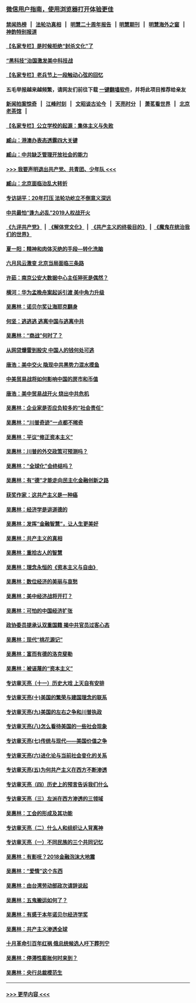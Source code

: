 ### [微信用户指南，使用浏览器打开体验更佳](https://github.com/gfw-breaker/banned-news1/blob/master/indexes/wechat-guide.md?t=0)
#### [禁闻热榜](热点新闻.md?t=0)  &nbsp;&nbsp;|&nbsp;&nbsp; [法轮功真相](https://github.com/gfw-breaker/truth/blob/master/README.md?t=0) &nbsp;&nbsp;|&nbsp;&nbsp; [明慧二十周年报告](https://github.com/gfw-breaker/mh-reports/blob/master/README.md?t=0) &nbsp;&nbsp;|&nbsp;&nbsp;[明慧期刊](https://github.com/gfw-breaker/mh-qikan) &nbsp;&nbsp;|&nbsp;&nbsp; [明慧海外之窗](https://github.com/gfw-breaker/mh-news/blob/master/README.md?t=0) &nbsp;&nbsp;|&nbsp;&nbsp; [神韵特别报道](https://github.com/gfw-breaker/mh-news/blob/master/shenyun.md?t=0)
#### [【名家专栏】是时候拒绝“封杀文化”了](../pages/nsc423/n11814093.md?t=02111611) 
#### [“黑科技”治国激发美中科技战](../pages/nsc423/n11638056.md?t=02111611) 
#### [【名家专栏】老兵节上一段触动心弦的回忆](../pages/nsc423/n11646016.md?t=02111611) 
#### 五毛举报越来越频繁，请网友们前往下载 [一键翻墙软件](https://github.com/gfw-breaker/ssr-accounts)，并将此项目推荐给亲友
#### [新闻拍案惊奇](https://github.com/gfw-breaker/banned-news1/blob/master/pages/link4.md) &nbsp;&nbsp;|&nbsp;&nbsp; [江峰时刻](https://github.com/gfw-breaker/banned-news1/blob/master/pages/link4.md) &nbsp;&nbsp;|&nbsp;&nbsp; [文昭谈古论今](https://github.com/gfw-breaker/banned-news1/blob/master/pages/link4.md) &nbsp;&nbsp;|&nbsp;&nbsp; [天亮时分](https://github.com/gfw-breaker/banned-news1/blob/master/pages/link4.md) &nbsp;&nbsp;|&nbsp;&nbsp; [萧茗看世界](https://github.com/gfw-breaker/banned-news1/blob/master/pages/link4.md) &nbsp;&nbsp;|&nbsp;&nbsp; [北京老茶馆](https://github.com/gfw-breaker/banned-news1/blob/master/pages/link4.md) &nbsp;&nbsp;|&nbsp;&nbsp; 
#### [【名家专栏】公立学校的起源：集体主义与失败](../pages/nsc423/n11601833.md?t=02111611) 
#### [臧山：港澳办表态透露四大关键](../pages/nsc423/n11421628.md?t=02111611) 
#### [臧山：中共缺乏管理开放社会的能力](../pages/nsc423/n11407457.md?t=02111611) 
#### [>>> 我要声明退出共产党、共青团、少年队 <<<](https://github.com/begood0513/goodnews/blob/master/quit/letter.md) 
#### [臧山：北京面临治乱大转折](../pages/nsc423/n11406895.md?t=02111611) 
#### [专访胡平：20年打压 法轮功屹立不倒意义深远](../pages/nsc423/n11398800.md?t=02111611) 
#### [中共最怕“逢九必乱”2019人权战开火](../pages/nsc423/n11385248.md?t=02111611) 
#### [《九评共产党》](https://github.com/begood0513/9ping.md/blob/master/README.md) &nbsp;|&nbsp; [《解体党文化》](../../../../jtdwh.md/blob/master/README.md)  &nbsp;|&nbsp; [《共产主义的终极目的》](../../../../gczydzjmd.md/blob/master/README.md) &nbsp;|&nbsp; [《魔鬼在统治我们的世界》](../../../../mgztzwmdsj.md/blob/master/README.md) 
#### [夏一阳：精神和肉体灭绝的手段—转化洗脑](../pages/nsc423/n11368250.md?t=02111611) 
#### [六月风云激变 北京当局面临三条路](../pages/nsc423/n11313668.md?t=02111611) 
#### [许茹：南京公安大数据中心主任猝死是偶然？](../pages/nsc423/n11064744.md?t=02111611) 
#### [横河：华为孟晚舟案起诉引渡 美中角力升级](../pages/nsc423/n11027230.md?t=02111611) 
#### [吴惠林：诺贝尔奖让海耶克翻身](../pages/nsc423/n10890049.md?t=02111611) 
#### [何坚：逃逃逃 逃离中国与逃离中共](../pages/nsc423/n10592891.md?t=02111611) 
#### [吴惠林：“商战”何时了？](../pages/nsc423/n10573558.md?t=02111611) 
#### [从网贷爆雷到股灾 中国人的钱何处可逃](../pages/nsc423/n10572800.md?t=02111611) 
#### [唐浩：美中交火 隐现中共黑势力混水摸鱼](../pages/nsc423/n10544040.md?t=02111611) 
#### [中美贸易战将如何影响中国的房市和币值](../pages/nsc423/n10543697.md?t=02111611) 
#### [唐浩：美中贸易战开火 烧出中共危机](../pages/nsc423/n10540126.md?t=02111611) 
#### [吴惠林：企业家是否应负较多的“社会责任”](../pages/nsc423/n10535022.md?t=02111611) 
#### [吴惠林：“川普奇迹”一点都不稀奇](../pages/nsc423/n10512808.md?t=02111611) 
#### [吴惠林：平议“修正资本主义”](../pages/nsc423/n10495724.md?t=02111611) 
#### [吴惠林：川普的外交政策可预测吗？](../pages/nsc423/n10462387.md?t=02111611) 
#### [吴惠林：“全球化”会终结吗？](../pages/nsc423/n10452838.md?t=02111611) 
#### [吴惠林：有“德”才能走向民主化金融创新之路](../pages/nsc423/n10432292.md?t=02111611) 
#### [获奖作家：这共产主义是一种癌](../pages/nsc423/n10431541.md?t=02111611) 
#### [吴惠林：经济学是讲道德的](../pages/nsc423/n10398014.md?t=02111611) 
#### [吴惠林：发挥“金融智慧”，让人生更美好](../pages/nsc423/n10375019.md?t=02111611) 
#### [吴惠林：共产主义的真相](../pages/nsc423/n10351394.md?t=02111611) 
#### [吴惠林：重拾古人的智慧](../pages/nsc423/n10337691.md?t=02111611) 
#### [吴惠林：理念永恒的《资本主义与自由》](../pages/nsc423/n10316274.md?t=02111611) 
#### [吴惠林：数位经济的美丽与哀愁](../pages/nsc423/n10292946.md?t=02111611) 
#### [吴惠林：美中经济战将开打？](../pages/nsc423/n10258825.md?t=02111611) 
#### [吴惠林：可怕的中国经济扩张](../pages/nsc423/n10219147.md?t=02111611) 
#### [政协委员提承认双重国籍 揭中共官员过客心态](../pages/nsc423/n10208809.md?t=02111611) 
#### [吴惠林：现代“桃花源记”](../pages/nsc423/n10185234.md?t=02111611) 
#### [吴惠林：富而有德的洛克斐勒](../pages/nsc423/n10142264.md?t=02111611) 
#### [吴惠林：被诬蔑的“资本主义”](../pages/nsc423/n10124816.md?t=02111611) 
#### [专访章天亮（十一）历史大戏 上天自有安排](../pages/nsc423/n10094905.md?t=02111611) 
#### [专访章天亮(十)美国的繁荣与建国理念的联系](../pages/nsc423/n10094899.md?t=02111611) 
#### [专访章天亮(九)美国的左右之争和川普执政](../pages/nsc423/n10094889.md?t=02111611) 
#### [专访章天亮(八)怎么看待美国的一些社会现象](../pages/nsc423/n10094857.md?t=02111611) 
#### [专访章天亮(七)传统与现代——美国价值之争](../pages/nsc423/n10093140.md?t=02111611) 
#### [专访章天亮(六)进化论与当前社会变化的关系](../pages/nsc423/n10092036.md?t=02111611) 
#### [专访章天亮(五)为何共产主义在西方不断渗透](../pages/nsc423/n10083620.md?t=02111611) 
#### [专访章天亮（四）历史上的预言告诉我们什么](../pages/nsc423/n10083606.md?t=02111611) 
#### [专访章天亮（三）左派在西方渗透的三领域](../pages/nsc423/n10081115.md?t=02111611) 
#### [吴惠林：工会的形成及其功能](../pages/nsc423/n10080633.md?t=02111611) 
#### [专访章天亮（二）什么人和组织让人背离神](../pages/nsc423/n10076637.md?t=02111611) 
#### [专访章天亮（一）不同民族的三个共同记忆](../pages/nsc423/n10074188.md?t=02111611) 
#### [吴惠林：有影呒？2018金融泡沫大地震](../pages/nsc423/n10040534.md?t=02111611) 
#### [吴惠林：“爱情”这个东西](../pages/nsc423/n10019423.md?t=02111611) 
#### [吴惠林：由台湾劳动部政次请辞说起](../pages/nsc423/n9979679.md?t=02111611) 
#### [吴惠林：五鬼搬运如何了？](../pages/nsc423/n9925338.md?t=02111611) 
#### [吴惠林：有感于本年诺贝尔经济学奖](../pages/nsc423/n9871883.md?t=02111611) 
#### [吴惠林：共产主义渗透全球](../pages/nsc423/n9812748.md?t=02111611) 
#### [十月革命引百年红祸 俄总统候选人吁下葬列宁](../pages/nsc423/n9810182.md?t=02111611) 
#### [吴惠林：停滞性膨胀何时来到？](../pages/nsc423/n9764136.md?t=02111611) 
#### [吴惠林：央行总裁模范生](../pages/nsc423/n9728134.md?t=02111611) 

----
#### [ >>> 更早内容 <<< ](../indexes/nsc423-earlier.md)
